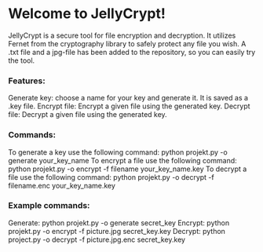 # Welcome to JellyCrypt!

JellyCrypt is a secure tool for file encryption and decryption. It utilizes Fernet from the cryptography library to safely protect any file you wish. A .txt file and a jpg-file has been added to the repository, so you can easily try the tool.

### Features:
Generate key: choose a name for your key and generate it. It is saved as a .key file.
Encrypt file: Encrypt a given file using the generated key.
Decrypt file: Decrypt a given file using the generated key.

### Commands:
To generate a key use the following command: python projekt.py -o generate your_key_name
To encrypt a file use the following command: python projekt.py -o encrypt -f filename your_key_name.key
To decrypt a file use the following command: python projekt.py -o decrypt -f filename.enc your_key_name.key

### Example commands: 
Generate: python projekt.py -o generate secret_key
Encrypt: python projekt.py -o encrypt -f picture.jpg secret_key.key
Decrypt: python project.py -o decrypt -f picture.jpg.enc secret_key.key
